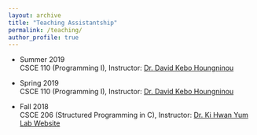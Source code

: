 ```yaml
---
layout: archive
title: "Teaching Assistantship"
permalink: /teaching/
author_profile: true
---
```


* Summer 2019  
    CSCE 110 (Programming I), Instructor: [Dr. David Kebo Houngninou](https://people.engr.tamu.edu/davidkebo/index.html)

* Spring 2019  
    CSCE 110 (Programming I), Instructor: [Dr. David Kebo Houngninou](https://people.engr.tamu.edu/davidkebo/index.html)
	
* Fall 2018  
    CSCE 206 (Structured Programming in C), Instructor: [Dr. Ki Hwan Yum](https://people.engr.tamu.edu/khyum107/index.html)  
    [Lab Website](http://people.tamu.edu/~nirjhar71/CSCE206-home.html)
